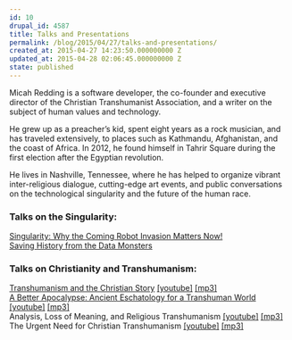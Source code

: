 ```yaml
---
id: 10
drupal_id: 4587
title: Talks and Presentations
permalink: /blog/2015/04/27/talks-and-presentations/
created_at: 2015-04-27 14:23:50.000000000 Z
updated_at: 2015-04-28 02:06:45.000000000 Z
state: published
---
```

Micah Redding is a software developer, the  co-founder and executive director of the Christian Transhumanist Association, and a writer on the subject of human values and technology. 

He grew up as a preacher’s kid, spent eight years as a rock musician, and has traveled extensively, to places such as Kathmandu, Afghanistan, and the coast of Africa. In 2012, he found himself in Tahrir Square during the first election after the Egyptian revolution.

He lives in Nashville, Tennessee, where he has helped to organize vibrant inter-religious dialogue, cutting-edge art events, and public conversations on the technological singularity and the future of the human race. 

### Talks on the Singularity:
[Singularity: Why the Coming Robot Invasion Matters Now!](http://micahredding.com/robot)  
[Saving History from the Data Monsters](http://micahredding.com/history)

### Talks on Christianity and Transhumanism:
[Transhumanism and the Christian Story](http://micahredding.com/blog/2015/03/23/transhumanism-and-christian-story) [[youtube]](https://www.youtube.com/watch?v=2hZSn0ojtlM) [[mp3]](http://resources.brickcaster.com/micah/transhumanism_and_the_christian_story.mp3)  
[A Better Apocalypse: Ancient Eschatology for a Transhuman World](http://micahredding.com/blog/2013/04/21/better-apocalypse) [[youtube]](https://www.youtube.com/watch?v=YF2xKMDc64A) [[mp3]](http://resources.brickcaster.com/micah/a_better_apocalypse_micah_redding.mp3)  
Analysis, Loss of Meaning, and Religious Transhumanism [[youtube]](https://www.youtube.com/watch?v=OZLmHMCTR0Y) [[mp3]](http://resources.brickcaster.com/micah/analysis_loss_of_meaning_and_religious_transhumanism.mp3)  
The Urgent Need for Christian Transhumanism [[youtube]](https://www.youtube.com/watch?v=LKbjD9SiGN0) [[mp3]](http://resources.brickcaster.com/micah/the_urgent_need_for_christian_transhumanism.mp3)
